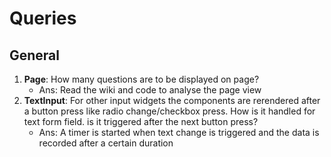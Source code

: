 # Queries

## General

1. **Page**: How many questions are to be displayed on page? 
   + Ans: Read the wiki and code to analyse the page view
2. **TextInput**: For other input widgets the components are rerendered after a button press like radio change/checkbox press. How is it handled for text form field. is it triggered after the next button press? 
   + Ans: A timer is started when text change is triggered and the data is recorded after a certain duration